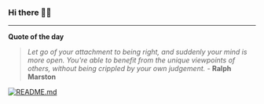 ### Hi there 👋🏻


---

**Quote of the day**

> *Let go of your attachment to being right, and suddenly your mind is more open. You're able to benefit from the unique viewpoints of others, without being crippled by your own judgement.* - **Ralph Marston** 

[![README.md](https://github.com/marcolovazzano/marcolovazzano/actions/workflows/readme.yml/badge.svg?branch=main)](https://github.com/marcolovazzano/marcolovazzano/actions/workflows/readme.yml)
